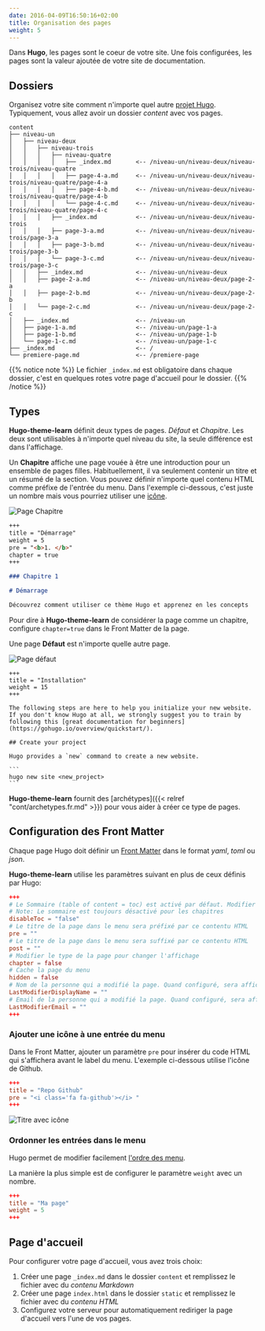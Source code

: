 ```yaml
---
date: 2016-04-09T16:50:16+02:00
title: Organisation des pages
weight: 5
---
```


Dans **Hugo**, les pages sont le coeur de votre site. Une fois configurées, les pages sont la valeur ajoutée de votre site de documentation.

## Dossiers

Organisez votre site comment n'importe quel autre [projet Hugo](https://gohugo.io/content/organization/). Typiquement, vous allez avoir un dossier *content* avec vos pages.

    content
    ├── niveau-un 
    │   ├── niveau-deux
    │   │   ├── niveau-trois
    │   │   │   ├── niveau-quatre
    │   │   │   │   ├── _index.md       <-- /niveau-un/niveau-deux/niveau-trois/niveau-quatre
    │   │   │   │   ├── page-4-a.md     <-- /niveau-un/niveau-deux/niveau-trois/niveau-quatre/page-4-a
    │   │   │   │   ├── page-4-b.md     <-- /niveau-un/niveau-deux/niveau-trois/niveau-quatre/page-4-b
    │   │   │   │   └── page-4-c.md     <-- /niveau-un/niveau-deux/niveau-trois/niveau-quatre/page-4-c
    │   │   │   ├── _index.md           <-- /niveau-un/niveau-deux/niveau-trois
    │   │   │   ├── page-3-a.md         <-- /niveau-un/niveau-deux/niveau-trois/page-3-a
    │   │   │   ├── page-3-b.md         <-- /niveau-un/niveau-deux/niveau-trois/page-3-b
    │   │   │   └── page-3-c.md         <-- /niveau-un/niveau-deux/niveau-trois/page-3-c
    │   │   ├── _index.md               <-- /niveau-un/niveau-deux
    │   │   ├── page-2-a.md             <-- /niveau-un/niveau-deux/page-2-a
    │   │   ├── page-2-b.md             <-- /niveau-un/niveau-deux/page-2-b
    │   │   └── page-2-c.md             <-- /niveau-un/niveau-deux/page-2-c
    │   ├── _index.md                   <-- /niveau-un
    │   ├── page-1-a.md                 <-- /niveau-un/page-1-a
    │   ├── page-1-b.md                 <-- /niveau-un/page-1-b
    │   └── page-1-c.md                 <-- /niveau-un/page-1-c
    ├── _index.md                       <-- /
    └── premiere-page.md                <-- /premiere-page

{{% notice note %}}
Le fichier `_index.md` est obligatoire dans chaque dossier, c'est en quelques rotes votre page d'accueil pour le dossier.
{{% /notice %}}

## Types

**Hugo-theme-learn** définit deux types de pages. *Défaut* et *Chapitre*. Les deux sont utilisables à n'importe quel niveau du site, la seule différence est dans l'affichage.

Un **Chapitre** affiche une page vouée à être une introduction pour un ensemble de pages filles. Habituellement, il va seulement contenir un titre et un résumé de la section.
Vous pouvez définir n'importe quel contenu HTML comme préfixe de l'entrée du menu. Dans l'exemple ci-dessous, c'est juste un nombre mais vous pourriez utiliser une [icône](https://fortawesome.github.io/Font-Awesome/).

![Page Chapitre](/cont/pages/images/pages-chapter.png?width=50pc)

```markdown
+++
title = "Démarrage"
weight = 5
pre = "<b>1. </b>"
chapter = true
+++

### Chapitre 1

# Démarrage

Découvrez comment utiliser ce thème Hugo et apprenez en les concepts
```

Pour dire à **Hugo-theme-learn** de considérer la page comme un chapitre, configure `chapter=true` dans le Front Matter de la page.

Une page **Défaut** est n'importe quelle autre page.

![Page défaut](/cont/pages/images/pages-default.png?width=50pc)

    +++
    title = "Installation"
    weight = 15
    +++

    The following steps are here to help you initialize your new website. If you don't know Hugo at all, we strongly suggest you to train by following this [great documentation for beginners](https://gohugo.io/overview/quickstart/).

    ## Create your project

    Hugo provides a `new` command to create a new website.

    ```
    hugo new site <new_project>
    ```

**Hugo-theme-learn** fournit des [archétypes]({{< relref "cont/archetypes.fr.md" >}}) pour vous aider à créer ce type de pages.

## Configuration des Front Matter

Chaque page Hugo doit définir un [Front Matter](https://gohugo.io/content/front-matter/) dans le format *yaml*, *toml* ou *json*.

**Hugo-theme-learn** utilise les paramètres suivant en plus de ceux définis par Hugo:

```toml
+++
# Le Sommaire (table of content = toc) est activé par défaut. Modifier ce paramètre à true pour le désactiver.
# Note: Le sommaire est toujours désactivé pour les chapitres
disableToc = "false"
# Le titre de la page dans le menu sera préfixé par ce contentu HTML
pre = ""
# Le titre de la page dans le menu sera suffixé par ce contentu HTML
post = ""
# Modifier le type de la page pour changer l'affichage
chapter = false
# Cache la page du menu
hidden = false
# Nom de la personne qui a modifié la page. Quand configuré, sera affiché dans le pied de page. 
LastModifierDisplayName = ""
# Email de la personne qui a modifié la page. Quand configuré, sera affiché dans le pied de page.
LastModifierEmail = ""
+++
```

### Ajouter une icône à une entrée du menu

Dans le Front Matter, ajouter un paramètre `pre` pour insérer du code HTML qui s'affichera avant le label du menu. L'exemple ci-dessous utilise l'icône de Github.

```toml
+++
title = "Repo Github"
pre = "<i class='fa fa-github'></i> "
+++
```

![Titre avec icône](/cont/pages/images/frontmatter-icon.png)

### Ordonner les entrées dans le menu

Hugo permet de modifier facilement [l'ordre des menu](https://gohugo.io/content/ordering/).

La manière la plus simple est de configurer le paramètre `weight` avec un nombre.

```toml
+++
title = "Ma page"
weight = 5
+++
```

## Page d'accueil

Pour configurer votre page d'accueil, vous avez trois choix:

1. Créer une page `_index.md` dans le dossier `content` et remplissez le fichier avec du *contenu Markdown*
2. Créer une page `index.html` dans le dossier `static` et remplissez le fichier avec du *contenu HTML*
3. Configurez votre serveur pour automatiquement rediriger la page d'accueil vers l'une de vos pages.
